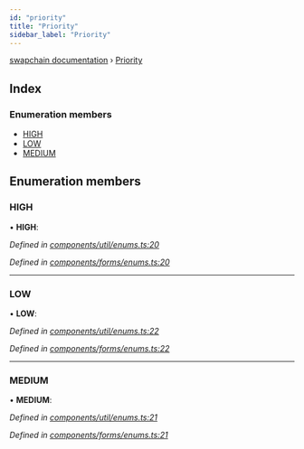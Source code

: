 ```yaml
---
id: "priority"
title: "Priority"
sidebar_label: "Priority"
---
```


[swapchain documentation](../globals.md) › [Priority](priority.md)

## Index

### Enumeration members

- [HIGH](priority.md#high)
- [LOW](priority.md#low)
- [MEDIUM](priority.md#medium)

## Enumeration members

### HIGH

• **HIGH**:

_Defined in [components/util/enums.ts:20](https://github.com/chronark/swapchain/blob/6beff0a/src/components/util/enums.ts#L20)_

_Defined in [components/forms/enums.ts:20](https://github.com/chronark/swapchain/blob/6beff0a/src/components/forms/enums.ts#L20)_

---

### LOW

• **LOW**:

_Defined in [components/util/enums.ts:22](https://github.com/chronark/swapchain/blob/6beff0a/src/components/util/enums.ts#L22)_

_Defined in [components/forms/enums.ts:22](https://github.com/chronark/swapchain/blob/6beff0a/src/components/forms/enums.ts#L22)_

---

### MEDIUM

• **MEDIUM**:

_Defined in [components/util/enums.ts:21](https://github.com/chronark/swapchain/blob/6beff0a/src/components/util/enums.ts#L21)_

_Defined in [components/forms/enums.ts:21](https://github.com/chronark/swapchain/blob/6beff0a/src/components/forms/enums.ts#L21)_
